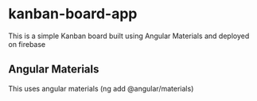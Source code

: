 # kanban-board-app
 This is a simple Kanban board built using Angular Materials and deployed on firebase

## Angular Materials

This uses angular materials (ng add @angular/materials)


